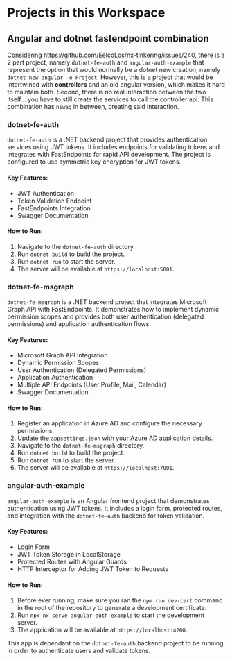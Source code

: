 # Projects in this Workspace
## Angular and dotnet fastendpoint combination
Considering https://github.com/EelcoLos/nx-tinkering/issues/240, there is a 2 part project, namely `dotnet-fe-auth` and `angular-auth-example` that represent the option that would normally be a dotnet new creation, namely `dotnet new angular -o Project`. However, this is a project that would be intertwined with **controllers** and an old angular version, which makes it hard to maintain both. Second, there is no real interaction between the two itself... you have to still create the services to call the controller api.
This combination has `nswag` in between, creating said interaction.

### dotnet-fe-auth

`dotnet-fe-auth` is a .NET backend project that provides authentication services using JWT tokens. It includes endpoints for validating tokens and integrates with FastEndpoints for rapid API development. The project is configured to use symmetric key encryption for JWT tokens.

#### Key Features:
- JWT Authentication
- Token Validation Endpoint
- FastEndpoints Integration
- Swagger Documentation

#### How to Run:
1. Navigate to the `dotnet-fe-auth` directory.
2. Run `dotnet build` to build the project.
3. Run `dotnet run` to start the server.
4. The server will be available at `https://localhost:5001`.

### dotnet-fe-msgraph

`dotnet-fe-msgraph` is a .NET backend project that integrates Microsoft Graph API with FastEndpoints. It demonstrates how to implement dynamic permission scopes and provides both user authentication (delegated permissions) and application authentication flows.

#### Key Features:
- Microsoft Graph API Integration
- Dynamic Permission Scopes
- User Authentication (Delegated Permissions)
- Application Authentication
- Multiple API Endpoints (User Profile, Mail, Calendar)
- Swagger Documentation

#### How to Run:
1. Register an application in Azure AD and configure the necessary permissions.
2. Update the `appsettings.json` with your Azure AD application details.
3. Navigate to the `dotnet-fe-msgraph` directory.
4. Run `dotnet build` to build the project.
5. Run `dotnet run` to start the server.
6. The server will be available at `https://localhost:7001`.

### angular-auth-example

`angular-auth-example` is an Angular frontend project that demonstrates authentication using JWT tokens. It includes a login form, protected routes, and integration with the `dotnet-fe-auth` backend for token validation.

#### Key Features:
- Login Form
- JWT Token Storage in LocalStorage
- Protected Routes with Angular Guards
- HTTP Interceptor for Adding JWT Token to Requests

#### How to Run:
1. Before ever running, make sure you ran the `npm run dev-cert` command in the root of the repository to generate a development certificate.
2. Run `npx nx serve angular-auth-example` to start the development server.
3. The application will be available at `https://localhost:4200`.

This app is dependant on the `dotnet-fe-auth` backend project to be running in order to authenticate users and validate tokens.
